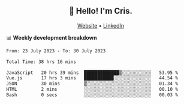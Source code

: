 
<h2 align="center">👋 Hello! I'm Cris.</h2>
<p align="center">
  <a href="https://www.criscunas.dev">Website</a> •
  <a href="https://www.linkedin.com/in/cristophercunas/">LinkedIn</a> 
</p>


📊 **Weekly development breakdown**
<!--START_SECTION:waka-->

```txt
From: 23 July 2023 - To: 30 July 2023

Total Time: 38 hrs 16 mins

JavaScript   20 hrs 39 mins  █████████████▒░░░░░░░░░░░   53.95 %
Vue.js       17 hrs 3 mins   ███████████░░░░░░░░░░░░░░   44.54 %
JSON         30 mins         ▒░░░░░░░░░░░░░░░░░░░░░░░░   01.34 %
HTML         2 mins          ░░░░░░░░░░░░░░░░░░░░░░░░░   00.10 %
Bash         0 secs          ░░░░░░░░░░░░░░░░░░░░░░░░░   00.03 %
```

<!--END_SECTION:waka-->
